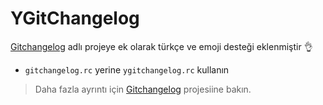 # YGitChangelog

[Gitchangelog](https://github.com/vaab/gitchangelog) adlı projeye ek olarak türkçe ve emoji desteği eklenmiştir 👌

- `gitchangelog.rc` yerine `ygitchangelog.rc` kullanın

> Daha fazla ayrıntı için [Gitchangelog](https://github.com/vaab/gitchangelog) projesiine bakın.
